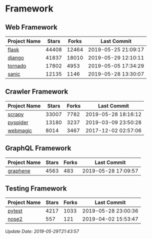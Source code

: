 # Framework

## Web Framework

| Project Name | Stars | Forks | Last Commit |
| ------------ | ----- | ----- | ----------- |
| [flask](https://github.com/pallets/flask) | 44408 | 12464 | 2019-05-25 21:09:17 |
| [django](https://github.com/django/django) | 41837 | 18010 | 2019-05-29 12:10:11 |
| [tornado](https://github.com/tornadoweb/tornado) | 17802 | 4953 | 2019-05-05 17:34:29 |
| [sanic](https://github.com/huge-success/sanic) | 12135 | 1146 | 2019-05-28 13:30:07 |

## Crawler Framework

| Project Name | Stars | Forks | Last Commit |
| ------------ | ----- | ----- | ----------- |
| [scrapy](https://github.com/scrapy/scrapy) | 33007 | 7782 | 2019-05-28 18:16:12 |
| [pyspider](https://github.com/binux/pyspider) | 13180 | 3237 | 2019-03-09 23:50:28 |
| [webmagic](https://github.com/code4craft/webmagic) | 8014 | 3467 | 2017-12-02 02:57:06 |

## GraphQL Framework

| Project Name | Stars | Forks | Last Commit |
| ------------ | ----- | ----- | ----------- |
| [graphene](https://github.com/graphql-python/graphene) | 4563 | 483 | 2019-05-28 17:09:57 |

## Testing Framework

| Project Name | Stars | Forks | Last Commit |
| ------------ | ----- | ----- | ----------- |
| [pytest](https://github.com/pytest-dev/pytest) | 4217 | 1033 | 2019-05-28 23:00:36 |
| [nose2](https://github.com/nose-devs/nose2) | 557 | 121 | 2019-04-02 15:53:47 |

*Update Date: 2019-05-29T21:43:57*